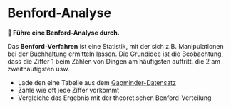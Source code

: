 
# Benford-Analyse

**🎯 Führe eine Benford-Analyse durch.**

Das **Benford-Verfahren** ist eine Statistik, mit der sich z.B. Manipulationen bei der Buchhaltung ermitteln lassen.
Die Grundidee ist die Beobachtung, dass die Ziffer 1 beim Zählen von Dingen am häufigsten auftritt, die 2 am zweithäufigsten usw.

* Lade den eine Tabelle aus dem [Gapminder-Datensatz](http:/www.gapminder.org)
* Zähle wie oft jede Ziffer vorkommt
* Vergleiche das Ergebnis mit der theoretischen Benford-Verteilung
